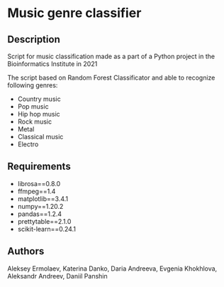 # Music genre classifier

## Description

Script for music classification made as a part of a Python project in
the Bioinformatics Institute in 2021

The script based on Random Forest Classificator and able to recognize following
genres:

* Country music
* Pop music
* Hip hop music
* Rock music
* Metal
* Classical music
* Electro

## Requirements

* librosa==0.8.0
* ffmpeg==1.4
* matplotlib==3.4.1
* numpy==1.20.2
* pandas==1.2.4
* prettytable==2.1.0
* scikit-learn==0.24.1

## Authors

Aleksey Ermolaev, Katerina Danko, Daria Andreeva, Evgenia Khokhlova,
Aleksandr Andreev, Daniil Panshin
